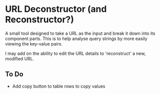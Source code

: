 # URL Deconstructor (and Reconstructor?)

A small tool designed to take a URL as the input and break it down into its component parts. This is to help analyse query strings by more easily viewing the key-value pairs.

I may add on the ability to edit the URL details to 'reconstruct' a new, modified URL.

## To Do

- Add copy button to table rows to copy values
